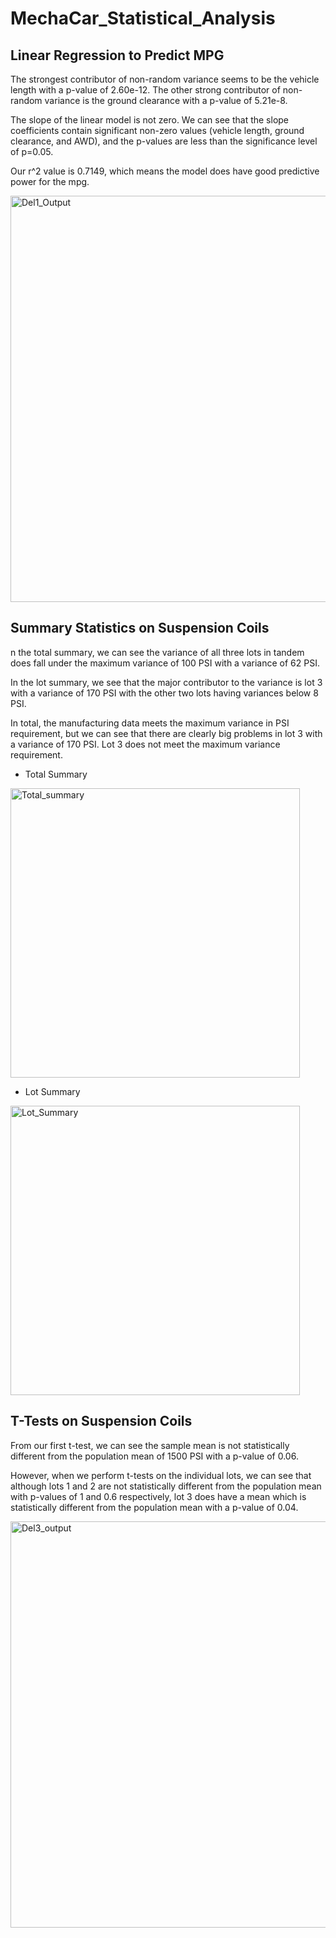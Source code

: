 # MechaCar_Statistical_Analysis
## Linear Regression to Predict MPG
The strongest contributor of non-random variance seems to be the vehicle length with a p-value of 2.60e-12. The other strong contributor of non-random variance is the ground clearance with a p-value of 5.21e-8.

The slope of the linear model is not zero. We can see that the slope coefficients contain significant non-zero values (vehicle length, ground clearance, and AWD), and the p-values are less than the significance level of p=0.05.

Our r^2 value is 0.7149, which means the model does have good predictive power for the mpg.


<img width="650" alt="Del1_Output" src="https://user-images.githubusercontent.com/104597335/184863043-39d9a8f3-53e1-4d97-aac9-dc230de79fff.png">

## Summary Statistics on Suspension Coils

n the total summary, we can see the variance of all three lots in tandem does fall under the maximum variance of 100 PSI with a variance of 62 PSI.

In the lot summary, we see that the major contributor to the variance is lot 3 with a variance of 170 PSI with the other two lots having variances below 8 PSI.

In total, the manufacturing data meets the maximum variance in PSI requirement, but we can see that there are clearly big problems in lot 3 with a variance of 170 PSI. Lot 3 does not meet the maximum variance requirement.

- Total Summary

<img width="463" alt="Total_summary" src="https://user-images.githubusercontent.com/104597335/184864173-fcadcaaf-8442-4c2a-963f-f9b4eb7466b2.png">

- Lot Summary

<img width="463" alt="Lot_Summary" src="https://user-images.githubusercontent.com/104597335/184864201-9b3ef0c3-6014-4c6e-8c19-7aaab49b44d0.png">


## T-Tests on Suspension Coils

From our first t-test, we can see the sample mean is not statistically different from the population mean of 1500 PSI with a p-value of 0.06.

However, when we perform t-tests on the individual lots, we can see that although lots 1 and 2 are not statistically different from the population mean with p-values of 1 and 0.6 respectively, lot 3 does have a mean which is statistically different from the population mean with a p-value of 0.04.


<img width="650" alt="Del3_output" src="https://user-images.githubusercontent.com/104597335/184864811-3a1cb5b0-816e-4068-9ae8-d36c4a2ac129.png">
